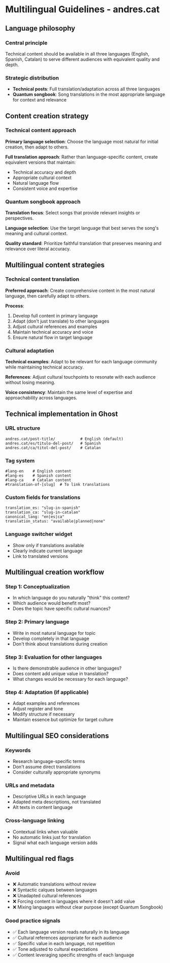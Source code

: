 # Multilingual Guidelines - andres.cat

## Language philosophy

### Central principle

Technical content should be available in all three languages (English, Spanish, Catalan) to serve different audiences with equivalent quality and depth.

### Strategic distribution

- **Technical posts**: Full translation/adaptation across all three languages
- **Quantum songbook**: Song translations in the most appropriate language for context and relevance

## Content creation strategy

### Technical content approach

**Primary language selection**: Choose the language most natural for initial creation, then adapt to others.

**Full translation approach**: Rather than language-specific content, create equivalent versions that maintain:

- Technical accuracy and depth
- Appropriate cultural context  
- Natural language flow
- Consistent voice and expertise

### Quantum songbook approach

**Translation focus**: Select songs that provide relevant insights or perspectives.

**Language selection**: Use the target language that best serves the song's meaning and cultural context.

**Quality standard**: Prioritize faithful translation that preserves meaning and relevance over literal accuracy.

## Multilingual content strategies

### Technical content translation

**Preferred approach**: Create comprehensive content in the most natural language, then carefully adapt to others.

**Process**:

1. Develop full content in primary language
2. Adapt (don't just translate) to other languages
3. Adjust cultural references and examples
4. Maintain technical accuracy and voice
5. Ensure natural flow in target language

### Cultural adaptation

**Technical examples**: Adapt to be relevant for each language community while maintaining technical accuracy.

**References**: Adjust cultural touchpoints to resonate with each audience without losing meaning.

**Voice consistency**: Maintain the same level of expertise and approachability across languages.

## Technical implementation in Ghost

### URL structure

```
andres.cat/post-title/           # English (default)
andres.cat/es/titulo-del-post/   # Spanish
andres.cat/ca/titol-del-post/    # Catalan
```

### Tag system

```
#lang-en    # English content
#lang-es    # Spanish content
#lang-ca    # Catalan content
#translation-of-[slug]  # To link translations
```

### Custom fields for translations

```
translation_es: "slug-in-spanish"
translation_ca: "slug-in-catalan"
canonical_lang: "en|es|ca"
translation_status: "available|planned|none"
```

### Language switcher widget

- Show only if translations available
- Clearly indicate current language
- Link to translated versions

## Multilingual creation workflow

### Step 1: Conceptualization

- In which language do you naturally "think" this content?
- Which audience would benefit most?
- Does the topic have specific cultural nuances?

### Step 2: Primary language

- Write in most natural language for topic
- Develop completely in that language
- Don't think about translations during creation

### Step 3: Evaluation for other languages

- Is there demonstrable audience in other languages?
- Does content add unique value in translation?
- What changes would be necessary for each language?

### Step 4: Adaptation (if applicable)

- Adapt examples and references
- Adjust register and tone
- Modify structure if necessary
- Maintain essence but optimize for target culture

## Multilingual SEO considerations

### Keywords

- Research language-specific terms
- Don't assume direct translations
- Consider culturally appropriate synonyms

### URLs and metadata

- Descriptive URLs in each language
- Adapted meta descriptions, not translated
- Alt texts in content language

### Cross-language linking

- Contextual links when valuable
- No automatic links just for translation
- Signal what each language version adds

## Multilingual red flags

### Avoid

- ❌ Automatic translations without review
- ❌ Syntactic calques between languages
- ❌ Unadapted cultural references
- ❌ Forcing content in languages where it doesn't add value
- ❌ Mixing languages without clear purpose (except Quantum Songbook)

### Good practice signals

- ✅ Each language version reads naturally in its language
- ✅ Cultural references appropriate for each audience
- ✅ Specific value in each language, not repetition
- ✅ Tone adjusted to cultural expectations
- ✅ Content leveraging specific strengths of each language
